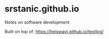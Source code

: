 # srstanic.github.io
Notes on software development

Built on top of:
https://heiswayi.github.io/textlog/
